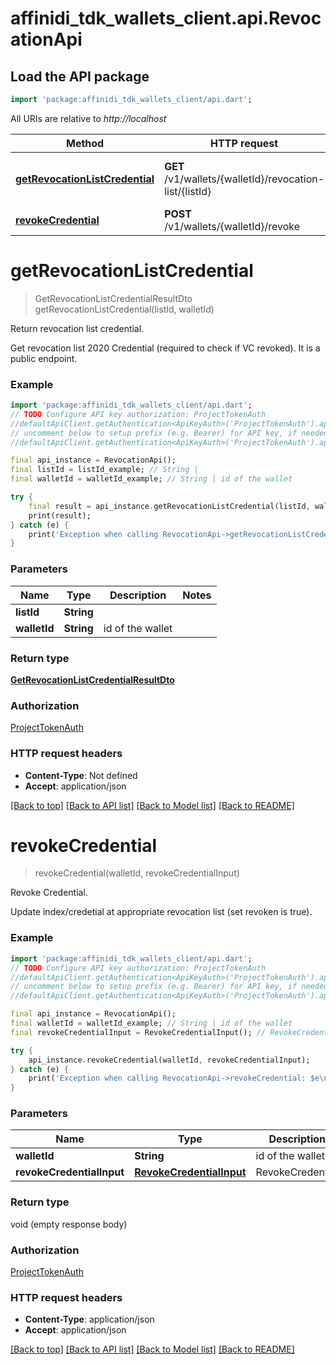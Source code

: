 # affinidi_tdk_wallets_client.api.RevocationApi

## Load the API package

```dart
import 'package:affinidi_tdk_wallets_client/api.dart';
```

All URIs are relative to _http://localhost_

| Method                                                                          | HTTP request                                            | Description                        |
| ------------------------------------------------------------------------------- | ------------------------------------------------------- | ---------------------------------- |
| [**getRevocationListCredential**](RevocationApi.md#getrevocationlistcredential) | **GET** /v1/wallets/{walletId}/revocation-list/{listId} | Return revocation list credential. |
| [**revokeCredential**](RevocationApi.md#revokecredential)                       | **POST** /v1/wallets/{walletId}/revoke                  | Revoke Credential.                 |

# **getRevocationListCredential**

> GetRevocationListCredentialResultDto getRevocationListCredential(listId, walletId)

Return revocation list credential.

Get revocation list 2020 Credential (required to check if VC revoked). It is a public endpoint.

### Example

```dart
import 'package:affinidi_tdk_wallets_client/api.dart';
// TODO Configure API key authorization: ProjectTokenAuth
//defaultApiClient.getAuthentication<ApiKeyAuth>('ProjectTokenAuth').apiKey = 'YOUR_API_KEY';
// uncomment below to setup prefix (e.g. Bearer) for API key, if needed
//defaultApiClient.getAuthentication<ApiKeyAuth>('ProjectTokenAuth').apiKeyPrefix = 'Bearer';

final api_instance = RevocationApi();
final listId = listId_example; // String |
final walletId = walletId_example; // String | id of the wallet

try {
    final result = api_instance.getRevocationListCredential(listId, walletId);
    print(result);
} catch (e) {
    print('Exception when calling RevocationApi->getRevocationListCredential: $e\n');
}
```

### Parameters

| Name         | Type       | Description      | Notes |
| ------------ | ---------- | ---------------- | ----- |
| **listId**   | **String** |                  |
| **walletId** | **String** | id of the wallet |

### Return type

[**GetRevocationListCredentialResultDto**](GetRevocationListCredentialResultDto.md)

### Authorization

[ProjectTokenAuth](../README.md#ProjectTokenAuth)

### HTTP request headers

- **Content-Type**: Not defined
- **Accept**: application/json

[[Back to top]](#) [[Back to API list]](../README.md#documentation-for-api-endpoints) [[Back to Model list]](../README.md#documentation-for-models) [[Back to README]](../README.md)

# **revokeCredential**

> revokeCredential(walletId, revokeCredentialInput)

Revoke Credential.

Update index/credetial at appropriate revocation list (set revoken is true).

### Example

```dart
import 'package:affinidi_tdk_wallets_client/api.dart';
// TODO Configure API key authorization: ProjectTokenAuth
//defaultApiClient.getAuthentication<ApiKeyAuth>('ProjectTokenAuth').apiKey = 'YOUR_API_KEY';
// uncomment below to setup prefix (e.g. Bearer) for API key, if needed
//defaultApiClient.getAuthentication<ApiKeyAuth>('ProjectTokenAuth').apiKeyPrefix = 'Bearer';

final api_instance = RevocationApi();
final walletId = walletId_example; // String | id of the wallet
final revokeCredentialInput = RevokeCredentialInput(); // RevokeCredentialInput | RevokeCredential

try {
    api_instance.revokeCredential(walletId, revokeCredentialInput);
} catch (e) {
    print('Exception when calling RevocationApi->revokeCredential: $e\n');
}
```

### Parameters

| Name                      | Type                                                  | Description      | Notes |
| ------------------------- | ----------------------------------------------------- | ---------------- | ----- |
| **walletId**              | **String**                                            | id of the wallet |
| **revokeCredentialInput** | [**RevokeCredentialInput**](RevokeCredentialInput.md) | RevokeCredential |

### Return type

void (empty response body)

### Authorization

[ProjectTokenAuth](../README.md#ProjectTokenAuth)

### HTTP request headers

- **Content-Type**: application/json
- **Accept**: application/json

[[Back to top]](#) [[Back to API list]](../README.md#documentation-for-api-endpoints) [[Back to Model list]](../README.md#documentation-for-models) [[Back to README]](../README.md)
